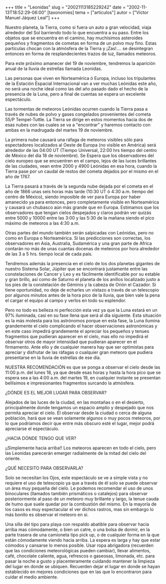 +++
title = "Leonidas"
slug = "20021113185229242"
date = "2002-11-13T18:52:29-06:00"
[taxonomies]
tema = ["articulos"]
autor = ["Víctor Manuel Jáquez Leal"]
+++

Nuestro planeta, la Tierra, como si fuera un auto a gran velocidad,
viaja alrededor del Sol barriendo todo lo que encuentra a su paso. Entre
los objetos que se encuentra en el camino, hay muchísimos asteroides
pequeños y fragmentos de cometas en forma de un polvo muy fino. Estas
partículas chocan con la atmósfera de la Tierra y ¡Zas!…. se desintegran
entonces en forma de resplandecientes trazos de luz, llamados meteoros.

Para este próximo amanecer del 19 de noviembre, tendremos la aparición
anual de la lluvia de estrellas llamada Leonidas.

<!-- more -->
Las personas que viven en Norteamérica ó Europa, incluso los tripulantes
de la Estación Espacial Internacional van a ver muchas Leónidas este
año, no será una noche ideal como las del año pasado dado el hecho de la
presencia de la Luna, pero a final de cuentas se espera un excelente
espectáculo.

Las tormentas de meteoros Leónidas ocurren cuando la Tierra pasa a
través de nubes de polvo y gases congelados provenientes del cometa 55/P
Tempel-Tuttle. La Tierra se dirige en estos momentos hacia dos de esas
nubes con las cuales se va a &quot;encontrar&quot; y haremos contacto
con ambas en la madrugada del martes 19 de noviembre.

La primera nube causará una ráfaga de meteoros visibles sólo para
espectadores localizados al Oeste de Europa (no visible en América) será
alrededor de las 04:00 UT (Tiempo Universal, 22:00 hrs tiempo del centro
de México del día 18 de noviembre). Se Espera que los observadores del
cielo europeo que se encuentren en el campo, lejos de las luces
brillantes de las ciudades, vean entre 2000 y 4900 Leónidas en esa hora,
cuando la Tierra pase por un caudal de restos del cometa dejados por el
mismo en el año de 1767.

La Tierra pasará a través de la segunda nube dejada por el cometa en el
año de 1866 unas seis horas más tarde (10:30 UT ó 4:30 a.m. tiempo del
centro de México), siendo imposible de ver para Europa por haber
amanecido ya para entonces, pero completamente visible en Norteamérica y
causará un chubasco aún más grande que en Europa. Estimamos que los
observadores que tengan cielos despejados y claros podrán ver quizás
entre 5000 y 10000 entre las 3:00 y las 5:30 de la mañana siendo el pico
máximo de meteoros a las 4:30 a.m.

Otras partes del mundo también serán salpicadas con Leónidas, pero no
como en Europa o Norteamérica. Si las predicciones son correctas, los
observadores en Asia, Australia, Sudamérica y una gran parte de Africa
contarán no más de unas cuantas docenas de meteoros por hora alrededor
de las 3 a 5 hrs. tiempo local de cada país.

Tendremos además la presencia en el cielo de los dos planetas gigantes
de nuestro Sistema Solar, Júpiter que se encontrará justamente entre las
constelaciones de Cancer y Leo y es fácilmente identificable por su
estable y gran brillo, así como de Saturno el planeta de los anillos
localizado justo a los pies de la constelación de Géminis y la cabeza de
Orión el Cazador. Si tiene oportunidad, no deje de echarles un vistazo a
través de un telescopio por algunos minutos antes de la hora pico de la
lluvia, que bien vale la pena el cargar el equipo al campo y verlos en
todo su esplendor.

Pero no todo es belleza ni perfección esta vez ya que la Luna estará en
un 97% iluminada, casi en su fase llena que será al día siguiente. Esta
situación es la más molesta para los astrónomos porque en esta fase, la
Luna ilumina grandemente el cielo complicando el hacer observaciones
astronómicas y en este caso impedirá grandemente el apreciar los
pequeños y tenues fragmentos que pudieran aparecer en el cielo, mas ello
no impedirá el observar otros de mayor intensidad que pudieran aparecer
en el firmamento. Ante ello y de cualquier manera hay que ser optimistas
para apreciar y disfrutar de las ráfagas o cualquier gran meteoro que
pudiera presentarse en la lluvia de estrellas de ese día.

NUESTRA RECOMENDACIÓN es que se ponga a observar el cielo desde las
11:00 p.m. del lunes 18, ya que desde esas horas y hasta la hora pico
que se espera sea a las 4:00 a.m. del martes 19, en cualquier instante
se presentan bellísimos e impresionantes fragmentos surcando la
atmósfera.

¿DÓNDE ES EL MEJOR LUGAR PARA OBSERVAR?

Alejados de las luces de la ciudad, en las montañas o en el desierto,
principalmente donde tengamos un espacio amplio y despejado que nos
permita apreciar el cielo. El observar desde la ciudad o cerca de alguna
población, hará que se vean solamente algunos o muy pocos meteoros, por
lo que podríamos decir que entre más obscuro esté el lugar, mejor podrá
apreciarse el espectáculo.

¿HACIA DÓNDE TENGO QUE VER?

¡¡Simplemente hacia arriba!! Los meteoros aparecen en todo el cielo,
pero las Leonidas parecerán emerger radialmente de la mitad del cielo
del oriente.

¿QUÉ NECESITO PARA OBSERVARLA?

Solo se necesitan los Ojos, este espectáculo se ve a simple vista y no
requiere el uso de telescopio ya que a través de él solo se puede
observar un área muy pequeña del cielo. Le podemos recomendar el uso de
unos binoculares (llamados también prismáticos o catalejos) para
observar posteriormente al paso de un meteoro muy brillante y largo, la
tenue cauda de humo que suele quedar por la combustión del mismo. En la
mayoría de los casos es muy espectacular el ver dichos rastros, mas sin
embargo lo más bonito es observar el meteoro en si.

Una silla del tipo para playa con respaldo abatible para observar hacia
arriba mas cómodamente, o bien un catre, o una bolsa de dormir, en la
parte trasera de una camioneta tipo pick up, o de cualquier forma en la
que están cómodamente viendo hacia arriba. La espera es larga y hay que
estar cómodos y cansarse lo menos posible. Usar ropa abrigadora
(recuerden que las condiciones meteorológicas pueden cambiar), llevar
alimentos, café, chocolate caliente, agua, refrescos o gaseosas,
limonada, etc. para pasar la noche a gusto y placenteramente cuidando
mantener la limpieza del lugar en donde se ubiquen. Recuerden dejar el
lugar en donde se hayan establecido en mejores condiciones que en las
que lo encontraron para cuidar el medio ambiente.
